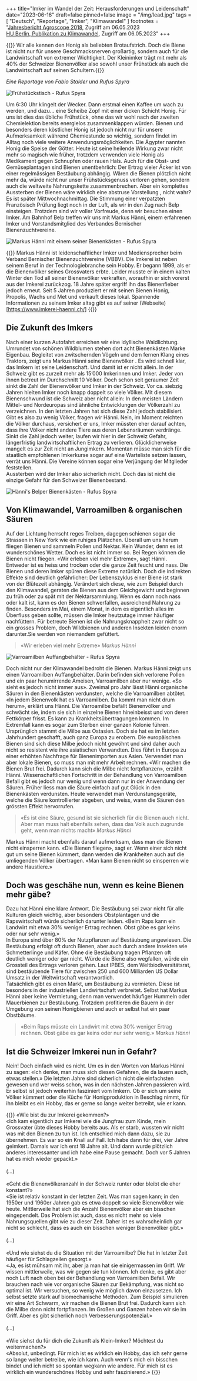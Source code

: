 +++
title="Imker im Wandel der Zeit: Herausforderungen und Leidenschaft"
date="2023-06-16"
draft=false
pinned=false
image =	"/img/lead.jpg"
tags = [ "Deutsch", "Reportage", "Imker", "Klimawandel" ]
footnotes = "[Jahresbericht Agroscope 2018](https://www.agroscope.admin.ch/agroscope/de/home/themen/nutztiere/bienen/bienenhaltung.html), Zugriff am 06.05.2023 <br>[HU Berlin, Publikation zu Klimawandel](https://www.hu-berlin.de/de/pr/nachrichten/august-2021/nr-21824-1/), Zugriff am 06.05.2023"
+++



{{<lead>}}
Wir alle kennen den Honig als beliebten Brotaufstrich. Doch die Biene ist nicht nur für unsere Geschmacksnerven großartig, sondern auch für die Landwirtschaft von extremer Wichtigkeit. Der Kleinimker trägt mit mehr als 40% der Schweizer Bienenvölker also sowohl unser Frühstück als auch die Landwirtschaft auf seinen Schultern.{{</lead>}}


_Eine Reportage von Fabio Stalder und Rufus Spyra_

![Frühstückstisch - _Rufus Spyra_](/img/lead.jpg)

Um 6:30 Uhr klingelt der Wecker. Dann erstmal einen Kaffee um wach zu werden, und dazu… eine Scheibe Zopf mit einer dicken Schicht Honig. Für uns ist  dies das übliche Frühstück, ohne das wir wohl nach der zweiten Chemielektion bereits energielos zusammenklappen würden. Bienen und besonders deren köstlicher Honig ist jedoch nicht nur für unsere Aufmerksamkeit während Chemiestunde so wichtig, sondern findet im Alltag noch viele weitere Anwendungsmöglichkeiten. Die Ägypter nannten Honig die Speise der Götter. Heute ist seine heilende Wirkung zwar nicht mehr so magisch wie früher, trotzdem verwenden viele Honig als Medikament gegen Schnupfen oder rauen Hals. Auch für die Obst- und Gemüseplantagen sind Bienen unentbehrlich: Der Ertrag vieler Äcker ist von einer regelmässigen Bestäubung abhängig. Wären die Bienen plötzlich nicht mehr da, würde nicht nur unser Frühstücksgenuss verloren gehen, sondern auch die weltweite Nahrungskette zusammenbrechen. Aber ein komplettes Aussterben der Bienen wäre wirklich eine abstruse Vorstellung , nicht wahr? <br>
Es ist später Mittwochnachmittag. Die Stimmung einer verpatzten Französisch Prüfung liegt noch in der Luft, als wir in den Zug nach Belp einsteigen. Trotzdem sind wir voller Vorfreude, denn wir besuchen einen Imker. Am Bahnhof Belp treffen wir uns mit Markus Hänni, einem erfahrenen Imker und Vorstandsmitglied des Verbandes Bernischer Bienenzuchtvereine.

![Markus Hänni mit einem seiner Bienenkästen - _Rufus Spyra_](/img/bienenkasten.jpg)

{{<box title="Markus Hänni">}}
Markus Hänni ist leidenschaftlicher Imker und Mediensprecher beim Verband Bernischer Bienenzuchtvereine (VBBV). Die Imkerei ist neben seinem Beruf in der Technologiebranche sein Hobby. Er begann 1999, als er die Bienenvölker seines Grossvaters erbte. Leider musste er in einem kalten Winter den Tod all seiner Bienenvölker verkraften, woraufhin er sich vorerst aus der Imkerei zurückzog. 18 Jahre später ergriff ihn das Bienenfieber jedoch erneut. Seit 5 Jahren produziert er mit seinen Bienen Honig, Propolis, Wachs und Met und verkauft dieses lokal. Spannende Informationen zu seinem Imker altag gibt es auf seiner (Webseite)[https://www.imkerei-haenni.ch/]
{{</box>}}

## Die Zukunft des Imkers
Nach einer kurzen Autofahrt erreichen wir eine idyllische Waldlichtung. Umrundet von schönen Wildblumen stehen dort acht Bienenkästen Marke Eigenbau. Begleitet von zwitschernden Vögeln und dem fernen Klang eines Traktors, zeigt uns Markus Hänni seine Bienenvölker . Es wird schnell klar, das Imkern ist seine Leidenschaft. Und damit ist er nicht allein. In der Schweiz gibt es zurzeit mehr als 15’000 Imkerinnen und Imker. Jeder von ihnen betreut im Durchschnitt 10 Völker.  Doch schon seit geraumer Zeit sinkt die Zahl der Bienenvölker und Imker in der Schweiz. Vor ca. siebzig Jahren hielten Imker noch knapp doppelt so viele Völker. Mit diesem Bienenschwund ist die Schweiz aber nicht allein: In den meisten Ländern Mittel- und Nordeuropas sind ähnliche Entwicklungen der Völkerzahl zu verzeichnen. In den letzten Jahren hat sich diese Zahl jedoch stabilisiert. Gibt es also zu wenig Völker, fragen wir Hänni. Nein, im Moment reichten die Völker durchaus, versichert er uns, Imker müssten eher darauf achten, dass ihre Völker nicht andere Tiere aus deren Lebensräumen verdränge. Sinkt die Zahl jedoch weiter, laufen wir hier in der Schweiz Gefahr, längerfristig landwirtschaftlichen Ertrag zu verlieren. Glücklicherweise mangelt es zur Zeit nicht an Jungimkern. Momentan müsse man sich für die staatlich empfohlenen Imkerkurse sogar auf eine Warteliste setzen lassen, verrät uns Hänni. Die Vereine können sogar eine Verjüngung der Mitglieder feststellen.
<br> Aussterben wird der Imker also sicherlich nicht. Doch das ist nicht die einzige Gefahr für den Schweizer Bienenbestand.

![Hänni's Belper Bienenkästen - _Rufus Spyra_](/img/bienenkaesten.jpg)

## Von Klimawandel, Varroamilben & organischen Säuren

Auf der Lichtung herrscht reges Treiben, dagegen schienen sogar die Strassen in New York wie ein ruhiges Plätzchen. Überall um uns herum fliegen Bienen und sammeln Pollen und Nektar. Kein Wunder, denn es ist wunderschönes Wetter. Doch es ist nicht immer so. Bei Regen können die Bienen nicht fliegen. «Wir erleben viel mehr Extreme», sagt Hänni. Entweder ist es heiss und trocken oder die ganze Zeit feucht und nass. Die Bienen und deren Imker spüren diese Extreme natürlich. Doch die indirekten Effekte sind deutlich gefährlicher: Der Lebenszyklus einer Biene ist stark von der Blütezeit abhängig. Verändert sich diese, wie zum Beispiel durch den Klimawandel, geraten die Bienen aus dem Gleichgewicht und beginnen zu früh oder zu spät mit der Nektarsammlung. Wenn es dann noch nass oder kalt ist, kann es den Bienen schwerfallen, ausreichend Nahrung zu finden. Besonders im Mai, einem Monat, in dem es eigentlich alles im Überfluss geben sollte, müssen die Imker heutzutage immer häufiger nachfüttern. Für betreute Bienen ist die Nahrungsknappheit zwar nicht so ein grosses Problem, doch Wildbienen und anderen Insekten leiden enorm darunter.Sie werden von niemandem gefüttert.

> «Wir erleben viel mehr Extreme»
> _Markus Hänni_

![Varroamilben Auffangbehälter - _Rufus Spyra_](/img/Varroamilben.jpg)


Doch nicht nur der Klimawandel bedroht die Bienen. Markus Hänni zeigt uns einen Varroamilben Auffangbehälter. Darin befinden sich verlorene Pollen und ein paar herumirrende Ameisen, Varroamilben aber nur wenige. «So sieht es jedoch nicht immer aus». Zweimal pro Jahr lässt Hänni organische Säuren in den Bienenkästen verdunsten, welche die Varroamilben abtötet. «In jedem Bienenvolk hat es Varroamilben. Da kommt man nicht drum herum», erklärt uns Hänni. Die Varroamilbe befällt Bienenvölker und schwächt sie, indem sie sich in einzelne Bienen hineinbeisst und von deren Fettkörper frisst. Es kann zu Krankheitsübertragungen kommen. Im Extremfall kann es sogar zum Sterben einer ganzen Kolonie führen. Ursprünglich stammt die Milbe aus Ostasien. Doch sie hat es im letzten Jahrhundert geschafft, auch ganz Europa zu erobern. Die europäischen Bienen sind sich diese Milbe jedoch nicht gewöhnt und sind daher auch nicht so resistent wie ihre asiatischen Verwandten. Dies führt in Europa zu einer erhöhten Nachfrage für Bienenimporten aus Asien. Verwendet man aber lokale Bienen, so muss man mit mehr Arbeit rechnen. «Wir machen die Bienen Brut frei. Dadurch kann sich die Milbe nicht fortpflanzen», erzählt Hänni. Wissenschaftlichen Fortschritt in der Behandlung von Varroamilben Befall gibt es jedoch nur wenig und wenn dann nur in der Anwendung der Säuren. Früher liess man die Säure einfach auf gut Glück in den Bienenkästen verdunsten. Heute verwendet man Verdunstungsgeräte, welche die Säure kontrollierter abgeben, und weiss, wann die Säuren den grössten Effekt hervorrufen. 

> «Es ist eine Säure, gesund ist sie sicherlich für die Bienen auch nicht. Aber man muss halt ebenfalls sehen, dass das Volk auch zugrunde geht, wenn man nichts macht»
> _Markus Hänni_

Markus Hänni macht ebenfalls darauf aufmerksam, dass man die Bienen nicht einsperren kann. «Die Bienen fliegen», sagt er. Wenn einer sich nicht gut um seine Bienen kümmert, dann werden die Krankheiten auch auf die umliegenden Völker übertragen. «Man kann Bienen nicht so einsperren wie andere Haustiere.»

## Doch was geschähe nun, wenn es keine Bienen mehr gäbe?

Dazu hat Hänni eine klare Antwort. Die Bestäubung sei zwar nicht für alle Kulturen gleich wichtig, aber besonders Obstplantagen und die Rapswirtschaft würde sicherlich darunter leiden. «Beim Raps kann ein Landwirt mit etwa 30% weniger Ertrag rechnen. Obst gäbe es gar keins oder nur sehr wenig.» <br>
In Europa sind über 80% der Nutzpflanzen auf Bestäubung angewiesen. Die Bestäubung erfolgt oft durch Bienen, aber auch durch andere Insekten wie Schmetterlinge und Käfer. Ohne die Bestäubung tragen Pflanzen oft deutlich weniger oder gar nicht. Würde die Biene also wegfallen, würde ein Grossteil des Ertrags verloren gehen. Laut IPBES, dem Weltbiodiversitätsrat, sind bestäubende Tiere für zwischen 250 und 600 Milliarden US Dollar Umsatz in der Weltwirtschaft verantwortlich. <br>
Tatsächlich gibt es einen Markt, um Bestäubung zu vermieten. Diese ist besonders in der industriellen Landwirtschaft verbreitet. Selbst hat Markus Hänni aber keine Vermietung, denn man verwendet häufiger Hummeln oder Mauerbienen zur Bestäubung. Trotzdem profitieren die Bauern in der Umgebung von seinen Honigbienen und auch er selbst hat ein paar Obstbäume. <br>


> «Beim Raps müsste ein Landwirt mit etwa 30% weniger Ertrag rechnen. Obst gäbe es gar keins oder nur sehr wenig.»
> _Markus Hänni_

## Ist die Schweizer Imkerei nun in Gefahr? 
Nein! Doch einfach wird es nicht. Um es in den Worten von Markus Hänni zu sagen: «Ich denke, man muss sich diesen Gefahren, die da lauern auch, etwas stellen.» Die letzten Jahre sind sicherlich nicht die einfachsten gewesen und wer weiss schon, was in den nächsten Jahren passieren wird. Er selbst ist jedoch weiterhin fasziniert vom Imkern. Ob er sich um seine Völker kümmert oder die Küche für Honigproduktion in Beschlag nimmt, für ihn bleibt es ein Hobby, das er gerne so lange weiter betreibt, wie er kann.


{{<box title="Interview Ausschnitt">}}
«Wie bist du zur Imkerei gekommen?»<br>
«Ich kam eigentlich zur Imkerei wie die Jungfrau zum Kinde, mein Grossvater übte dieses Hobby bereits aus. Als er starb, wussten wir nicht was mit den Bienen zu tun ist. Ich entschied mich dann dazu, sie zu übernehmen. Es war so ein Knall auf Fall. Ich habe dann für drei, vier Jahre geimkert. Damals war ich erst 18 Jahre alt. Und dann wurde plötzlich anderes interessanter und ich habe eine Pause gemacht. Doch vor 5 Jahren hat es mich wieder gepackt.»<br>
<br>
(…)<br>
<br>
«Geht die Bienenvölkeranzahl in der Schweiz runter oder bleibt die eher konstant?»<br>
«Sie ist relativ konstant in der letzten Zeit. Was man sagen kann; in den 1950er und 1960er Jahren gab es etwa doppelt so viele Bienenvölker wie heute. Mittlerweile hat sich die Anzahl Bienenvölker aber ein bisschen eingependelt. Das Problem ist auch, dass es nicht mehr so viele Nahrungsquellen gibt wie zu dieser Zeit. Daher ist es wahrscheinlich gar nicht so schlecht, dass es auch ein bisschen weniger Bienenvölker gibt.»<br>
<br>
(…)<br>
<br>
«Und wie siehst du die Situation mit der Varroamilbe? Die hat in letzter Zeit häufiger für Schlagzeilen gesorgt.»<br>
«Ja, es ist mühsam mit ihr, aber ja man hat sie einigermassen im Griff. Wir wissen mittlerweile, was wir gegen sie tun können. Ich denke, es gibt aber noch Luft nach oben bei der Behandlung von Varroamilben Befall. Wir brauchen nach wie vor organische Säuren zur Bekämpfung, was nicht so optimal ist. Wir versuchen, so wenig wie möglich davon einzusetzen. Ich selbst setzte stark auf biomechanische Methoden. Zum Beispiel simulieren wir eine Art Schwarm, wir machen die Bienen Brut frei. Dadurch kann sich die Milbe dann nicht fortpflanzen. Im Großen und Ganzen haben wir sie im Griff. Aber es gibt sicherlich noch Verbesserungspotenzial.»<br>
<br>
(…)<br>
<br>
«Wie siehst du für dich die Zukunft als Klein-Imker? Möchtest du weitermachen?»<br>
«Absolut, unbedingt. Für mich ist es wirklich ein Hobby, das ich sehr gerne so lange weiter betreibe, wie ich kann. Auch wenn's mich ein bisschen bindet und ich nicht so spontan wegkann wie andere. Für mich ist es wirklich ein wunderschönes Hobby und sehr faszinierend.»
{{</box>}}